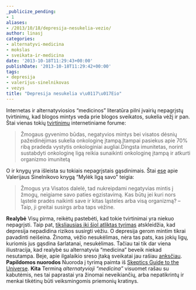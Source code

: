 ```yaml
---
_publicize_pending:
- 1
aliases:
- /2013/10/18/depresija-nesukelia-vezio/
author: linasj
categories:
- alternatyvi-medicina
- mokslas
- sveikata-ir-medicina
date: '2013-10-18T11:29:43+00:00'
publishDate: '2013-10-18T11:29:42+00:00'
tags:
- depresija
- valerijus-sinelnikovas
- vezys
title: "Depresija nesukelia v\u0117\u017Eio"
---
```

 Internetas ir alternatyviosios “medicinos” literatūra pilni įvairių nepagrįstų tvirtinimų, kad blogos mintys veda prie blogos sveikatos, sukelia vėžį ir pan. Štai vienas tokių [tvirtinimų](http://www.iveikliga.lt/index.php?option=com_content&task=view&id=9&Itemid=12) internetiniame forume: 
>  Žmogaus gyvenimo būdas, negatyvios mintys bei visatos dėsnių pažeidinėjimas sukelia onkologinę įtampą.Įtampai pasiekus apie 70% ribą pradeda vystytis onkologiniai augliai.Dingsta imunitetas, norint sustabdyti onkologinę ligą reikia sunaikinti onkologinę įtampą ir atkurti organizmo imunitetą
> 
> 

 O ir knygų yra išleista su tokiais nepagrįstais gąsdinimais. Štai [ese](http://www.tikratiesa.lt/post5601.html) apie Valerijaus Sinelnikovo knygą “Mylėk ligą savo” teigia: 
>  Žmogus yra Visatos dalelė, tad nukreipdami negatyvias mintis į žmogų, neigiame savo paties egzistavimą. Kas būtų jei kuri nors ląstelė pradės naikinti save ir kitas ląsteles arba visą organizmą? –Taip, ji greitai susirgs arba taps vėžine.
> 
> 

 **Realybė** Visų pirma, reikėtų pastebėti, kad tokie tvirtinimai yra niekuo nepagrįsti. Taip pat, [tiksliausias iki šiol atliktas tyrimas](http://presse-inserm.fr/en/depression-does-not-expose-someone-to-a-greater-risk-of-cancer/9675/) atskleidžia, kad depresija nepadidina rizikos susirgti vėžiu. O depresija gerom mintim tikrai pavadinti neišeina. Žinoma, vėžio nesukėlimas, nėra tas pats, kas jokių ligų, kuriomis jus gąsdina šarlatanai, nesukėlimas. Tačiau tai tik dar viena iliustracija, kad realybė su alternatyvia “medicina” beveik niekad nesutampa. Beje, apie ilgalaikio sreso įtaką sveikatai jau rašiau [anksčiau](http://netikiu.com/2013/03/21/emocinis-gebejimas-pasiprieinti-ligoms/). **Papildomos nuorodos** Nuoroda į tyrimą paimta iš [Skeptics Guide to the Universe](http://www.theskepticsguide.org/podcast/sgu/429). **Kita** Terminą *alternatyvioji “medicina”* visuomet rašau su kabutėmis, nes tai paprastai yra žinomai neveikiančių, arba nepatikrintų ir menkai tikėtinų būti veiksmingomis priemonių kratinys.
























